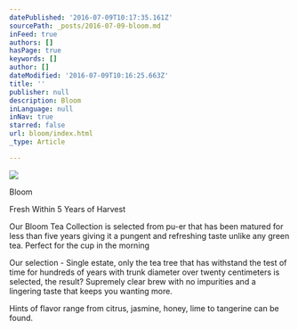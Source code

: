 ```yaml
---
datePublished: '2016-07-09T10:17:35.161Z'
sourcePath: _posts/2016-07-09-bloom.md
inFeed: true
authors: []
hasPage: true
keywords: []
author: []
dateModified: '2016-07-09T10:16:25.663Z'
title: ''
publisher: null
description: Bloom
inLanguage: null
inNav: true
starred: false
url: bloom/index.html
_type: Article

---
```

![](https://the-grid-user-content.s3-us-west-2.amazonaws.com/a4f8cd12-d2ad-422d-aea9-3202fe1cc0d8.jpg)

Bloom

Fresh Within 5 Years of Harvest

Our Bloom Tea Collection is selected from pu-er that has been matured for less than five years giving it a pungent and refreshing taste unlike any green tea. Perfect for the cup in the morning

Our selection - Single estate, only the tea tree that has withstand the test of time for hundreds of years with trunk diameter over twenty centimeters is selected, the result? Supremely clear brew with no impurities and a lingering taste that keeps you wanting more.

Hints of flavor range from citrus, jasmine, honey, lime to tangerine can be found.